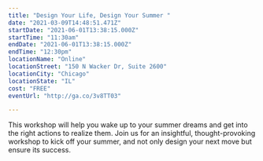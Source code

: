 ```yaml
---
title: "Design Your Life, Design Your Summer "
date: "2021-03-09T14:48:51.471Z"
startDate: "2021-06-01T13:38:15.000Z"
startTime: "11:30am"
endDate: "2021-06-01T13:38:15.000Z"
endTime: "12:30pm"
locationName: "Online"
locationStreet: "150 N Wacker Dr, Suite 2600"
locationCity: "Chicago"
locationState: "IL"
cost: "FREE"
eventUrl: "http://ga.co/3v8TT03"

---
```


This workshop will help you wake up to your summer dreams and get into the right actions to realize them. Join us for an insightful, thought-provoking workshop to kick off your summer, and not only design your next move but ensure its success.


